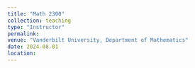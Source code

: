 ```yaml
---
title: "Math 2300"
collection: teaching
type: "Instructor"
permalink: 
venue: "Vanderbilt University, Department of Mathematics"
date: 2024-08-01
location: 
---
```

